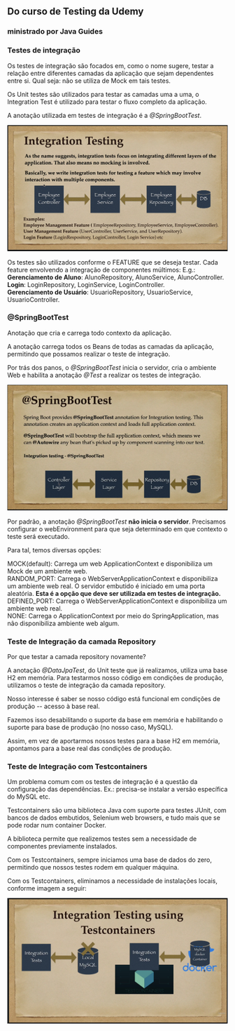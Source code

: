 ## Do curso de Testing da Udemy
### ministrado por Java Guides

### Testes de integração
Os testes de integração são focados em, como o nome sugere, testar a relação entre diferentes camadas da aplicação que sejam dependentes entre si. Qual seja: não se utiliza de Mock em tais testes.

Os Unit testes são utilizados para testar as camadas uma a uma, o Integration Test é utilizado para testar o fluxo completo da aplicação.

A anotação utilizada em testes de integração é a *@SpringBootTest*.

<img src="img.png">

Os testes são utilizados conforme o FEATURE que se deseja testar. Cada feature envolvendo a integração de componentes múltimos: E.g.: <br> 
**Gerenciamento de Aluno**: AlunoRepository, AlunoService, AlunoController. <br>
**Login**: LoginRepository, LoginService, LoginController. <br>
**Gerenciamento de Usuário**: UsuarioRepository, UsuarioService, UsuarioController.


### @SpringBootTest

Anotação que cria e carrega todo contexto da aplicação. 

A anotação carrega todos os Beans de todas as camadas da aplicação, permitindo que possamos realizar o teste de integração.

Por trás dos panos, o *@SpringBootTest* inicia o servidor, cria o ambiente Web e habilita a anotação *@Test* a realizar os testes de integração.

<img src="img_1.png">

Por padrão, a anotação *@SpringBootTest* **não inicia o servidor**. Precisamos configurar o webEnvironment para que seja determinado em que contexto o teste será executado.

Para tal, temos diversas opções:

MOCK(default): Carrega um web ApplicationContext e disponibiliza um Mock de um ambiente web. <br>
RANDOM_PORT: Carrega o WebServerApplicationContext e disponibiliza um ambiente web real. O servidor embutido é iniciado em uma porta aleatória. **Esta é a opção que deve ser utilizada em testes de integração.**<br>
DEFINED_PORT: Carrega o WebServerApplicationContext e disponibiliza um ambiente web real. <br>
NONE: Carrega o ApplicationContext por meio do SpringApplication, mas não disponibiliza ambiente web algum.

### Teste de Integração da camada Repository
Por que testar a camada repository novamente?

A anotação *@DataJpaTest*, do Unit teste que já realizamos, utiliza uma base H2 em memória. 
Para testarmos nosso código em condições de produção, utilizamos o teste de integração da camada repository.

Nosso interesse é saber se nosso código está funcional em condições de produção -- acesso à base real.

Fazemos isso desabilitando o suporte da base em memória e habilitando o suporte para base de produção (no nosso caso, MySQL).

Assim, em vez de aportarmos nossos testes para a base H2 em memória, apontamos para a base real das condições de produção.


### Teste de Integração com Testcontainers
Um problema comum com os testes de integração é a questão da configuração das dependências. Ex.: precisa-se instalar a versão específica do MySQL etc.

Testcontainers são uma biblioteca Java com suporte para testes JUnit, com bancos de dados embutidos, Selenium web browsers, e tudo mais que se pode rodar num container Docker.

A biblioteca permite que realizemos testes sem a necessidade de componentes previamente instalados. 

Com os Testcontainers, sempre iniciamos uma base de dados do zero, permitindo que nossos testes rodem em qualquer máquina.

Com os Testcontainers, eliminamos a necessidade de instalações locais, conforme imagem a seguir:

<img src="img_3.png">

